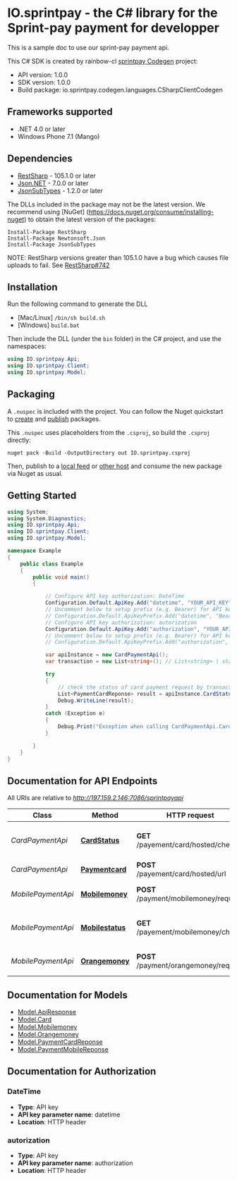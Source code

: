 # IO.sprintpay - the C# library for the Sprint-pay payment for developper

This is a sample doc to use our sprint-pay payment api.

This C# SDK is created by rainbow-cl [sprintpay Codegen](https://github.com/sprintpay-api/) project:

- API version: 1.0.0
- SDK version: 1.0.0
- Build package: io.sprintpay.codegen.languages.CSharpClientCodegen

<a name="frameworks-supported"></a>
## Frameworks supported
- .NET 4.0 or later
- Windows Phone 7.1 (Mango)

<a name="dependencies"></a>
## Dependencies
- [RestSharp](https://www.nuget.org/packages/RestSharp) - 105.1.0 or later
- [Json.NET](https://www.nuget.org/packages/Newtonsoft.Json/) - 7.0.0 or later
- [JsonSubTypes](https://www.nuget.org/packages/JsonSubTypes/) - 1.2.0 or later

The DLLs included in the package may not be the latest version. We recommend using [NuGet] (https://docs.nuget.org/consume/installing-nuget) to obtain the latest version of the packages:
```
Install-Package RestSharp
Install-Package Newtonsoft.Json
Install-Package JsonSubTypes
```

NOTE: RestSharp versions greater than 105.1.0 have a bug which causes file uploads to fail. See [RestSharp#742](https://github.com/restsharp/RestSharp/issues/742)

<a name="installation"></a>
## Installation
Run the following command to generate the DLL
- [Mac/Linux] `/bin/sh build.sh`
- [Windows] `build.bat`

Then include the DLL (under the `bin` folder) in the C# project, and use the namespaces:
```csharp
using IO.sprintpay.Api;
using IO.sprintpay.Client;
using IO.sprintpay.Model;
```
<a name="packaging"></a>
## Packaging

A `.nuspec` is included with the project. You can follow the Nuget quickstart to [create](https://docs.microsoft.com/en-us/nuget/quickstart/create-and-publish-a-package#create-the-package) and [publish](https://docs.microsoft.com/en-us/nuget/quickstart/create-and-publish-a-package#publish-the-package) packages.

This `.nuspec` uses placeholders from the `.csproj`, so build the `.csproj` directly:

```
nuget pack -Build -OutputDirectory out IO.sprintpay.csproj
```

Then, publish to a [local feed](https://docs.microsoft.com/en-us/nuget/hosting-packages/local-feeds) or [other host](https://docs.microsoft.com/en-us/nuget/hosting-packages/overview) and consume the new package via Nuget as usual.

<a name="getting-started"></a>
## Getting Started

```csharp
using System;
using System.Diagnostics;
using IO.sprintpay.Api;
using IO.sprintpay.Client;
using IO.sprintpay.Model;

namespace Example
{
    public class Example
    {
        public void main()
        {

            // Configure API key authorization: DateTime
            Configuration.Default.ApiKey.Add("datetime", "YOUR_API_KEY");
            // Uncomment below to setup prefix (e.g. Bearer) for API key, if needed
            // Configuration.Default.ApiKeyPrefix.Add("datetime", "Bearer");
            // Configure API key authorization: autorization
            Configuration.Default.ApiKey.Add("authorization", "YOUR_API_KEY");
            // Uncomment below to setup prefix (e.g. Bearer) for API key, if needed
            // Configuration.Default.ApiKeyPrefix.Add("authorization", "Bearer");

            var apiInstance = new CardPaymentApi();
            var transaction = new List<string>(); // List<string> | status of card payment

            try
            {
                // check the status of card payment request by transaction id 
                List<PaymentCardReponse> result = apiInstance.CardStatus(transaction);
                Debug.WriteLine(result);
            }
            catch (Exception e)
            {
                Debug.Print("Exception when calling CardPaymentApi.CardStatus: " + e.Message );
            }

        }
    }
}
```

<a name="documentation-for-api-endpoints"></a>
## Documentation for API Endpoints

All URIs are relative to *http://197.159.2.146:7086/sprintpayapi*

Class | Method | HTTP request | Description
------------ | ------------- | ------------- | -------------
*CardPaymentApi* | [**CardStatus**](docs/CardPaymentApi.md#cardstatus) | **GET** /payement/card/hosted/check | check the status of card payment request by transaction id 
*CardPaymentApi* | [**Paymentcard**](docs/CardPaymentApi.md#paymentcard) | **POST** /payement/card/hosted/url | Card payment
*MobilePaymentApi* | [**Mobilemoney**](docs/MobilePaymentApi.md#mobilemoney) | **POST** /payment/mobilemoney/request | Make a new mobilemoney payment
*MobilePaymentApi* | [**Mobilestatus**](docs/MobilePaymentApi.md#mobilestatus) | **GET** /payement/mobilemoney/check | check the status of mobile payment request using processingNumber
*MobilePaymentApi* | [**Orangemoney**](docs/MobilePaymentApi.md#orangemoney) | **POST** /payment/orangemoney/request | Make an payment using orangemoney


<a name="documentation-for-models"></a>
## Documentation for Models

 - [Model.ApiResponse](docs/ApiResponse.md)
 - [Model.Card](docs/Card.md)
 - [Model.Mobilemoney](docs/Mobilemoney.md)
 - [Model.Orangemoney](docs/Orangemoney.md)
 - [Model.PaymentCardReponse](docs/PaymentCardReponse.md)
 - [Model.PaymentMobileReponse](docs/PaymentMobileReponse.md)


<a name="documentation-for-authorization"></a>
## Documentation for Authorization

<a name="DateTime"></a>
### DateTime

- **Type**: API key
- **API key parameter name**: datetime
- **Location**: HTTP header

<a name="autorization"></a>
### autorization

- **Type**: API key
- **API key parameter name**: authorization
- **Location**: HTTP header

